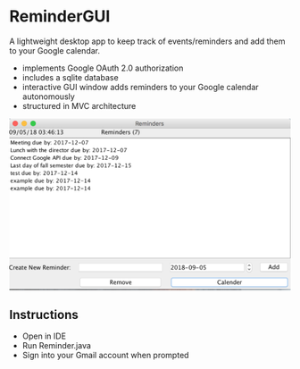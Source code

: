 # ReminderGUI
A lightweight desktop app to keep track of events/reminders and add them to your Google calendar.
* implements Google OAuth 2.0 authorization
* includes a sqlite database
* interactive GUI window adds reminders to your Google calendar autonomously
* structured in MVC architecture

![ScreenShot](screenshot/ReminderGUI_Screenshot.png)
  
<!--   <img src="https://github.com/BANEdesign/ReminderGUI/tree/master/screenshot/ReminderGUI_Screenshot.png" />
 -->
<!--  ![alt text](https://github.com/BANEdesign/ReminderGUI/tree/master/screenshot/ReminderGUI Screenshot.png) -->

## Instructions
* Open in IDE
* Run Reminder.java 
* Sign into your Gmail account when prompted
